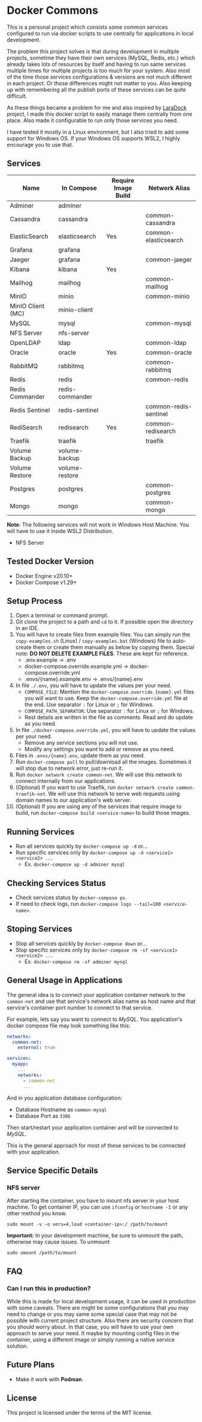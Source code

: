 # Docker Commons

This is a personal project which consists some common services configured to run via docker scripts to use centrally for applications in local development.

The problem this project solves is that during development in multiple projects, sometime they have their own services (MySQL, Redis, etc.) which already takes lots of resources by itself and having to run same services multiple times for multiple projects is too much for your system. Also most of the time those services configurations & versions are not much different in each project. Or those differences might not matter to you. Also keeping up with remembering all the publish ports of these services can be quite difficult.

As these things became a problem for me and also inspired by [LaraDock](https://github.com/laradock/laradock) project, I made this docker script to easily manage them centrally from one place. Also made it configurable to run only those services you need.

I have tested it mostly in a Linux environment, but I also tried to add some support for Windows OS. If your Windows OS supports WSL2, I highly encourage you to use that.


## Services

Name                | In Compose      | Require Image Build | Network Alias
--------------------|-----------------|---------------------|---------------
Adminer             | adminer         |                     |
Cassandra           | cassandra       |                     | common-cassandra
ElasticSearch       | elasticsearch   | Yes                 | common-elasticsearch
Grafana             | grafana         |                     |
Jaeger              | grafana         |                     | common-jaeger
Kibana              | kibana          | Yes                 |
Mailhog             | mailhog         |                     | common-mailhog
MinIO               | minio           |                     | common-minio
MinIO Client (MC)   | minio-client    |                     |
MySQL               | mysql           |                     | common-mysql
NFS Server          | nfs-server      |                     |
OpenLDAP            | ldap            |                     | common-ldap
Oracle              | oracle          | Yes                 | common-oracle
RabbitMQ            | rabbitmq        |                     | common-rabbitmq
Redis               | redis           |                     | common-redis
Redis Commander     | redis-commander |                     |
Redis Sentinel      | redis-sentinel  |                     | common-redis-sentinel
RediSearch          | redisearch      | Yes                 | common-redisearch
Traefik             | traefik         |                     | traefik
Volume Backup       | volume-backup   |                     |
Volume Restore      | volume-restore  |                     |
Postgres            | postgres        |                     | common-postgres
Mongo               | mongo           |                     | common-mongo

**Note**: The following services will not work in Windows Host Machine. You will have to use it inside WSL2 Distribution.
* NFS Server


## Tested Docker Version

- Docker Engine v20.10+
- Docker Compose v1.29+


## Setup Process

1. Open a terminal or command prompt.
1. Git clone the project to a path and `cd` to it. If possible open the directory in an IDE.
1. You will have to create files from example files. You can simply run the `copy-examples.sh` (Linux) / `copy-examples.bat` (Windows) file to auto-create them or create them manually as below by copying them. Special note: **DO NOT DELETE EXAMPLE FILES**. These are kept for reference.
    * .env.example -> .env
    * docker-compose.override.example.yml -> docker-compose.override.yml
    * .envs/{name}.example.env -> .envs/{name}.env
1. In file `./.env`, you will have to update the values per your need.
    * `COMPOSE_FILE`: Mention the `docker-compose.override.{name}.yml` files you will want to use. Keep the `docker-compose.override.yml` file at the end. Use separator `:` for Linux or `;` for Windows.
    * `COMPOSE_PATH_SEPARATOR`: Use separator `:` for Linux or `;` for Windows.
    * Rest details are written in the file as comments. Read and do update as you need.
1. In file `./docker-compose.override.yml`, you will have to update the values per your need.
    * Remove any service sections you will not use.
    * Modify any settings you want to add or remove as you need.
1. Files in `.envs/{name}.env`, update them as you need.
1. Run `docker-compose pull` to pull/download all the images. Sometimes it will stop due to network error, just re-run it.
1. Run `docker network create common-net`. We will use this network to connect internally from our applications.
1. (Optional) If you want to use Traefik, run `docker network create common-traefik-net`. We will use this network to serve web requests using domain names to our application's web server.
1. (Optional) If you are using any of the services that require image to build, run `docker-compose build <service-name>` to build those images.


## Running Services

* Run all services quickly by `docker-compose up -d` or...
* Run specific services only by `docker-compose up -d <service1> <service2> ...`
    * Ex. `docker-compose up -d adminer mysql`


## Checking Services Status

* Check services status by `docker-compose ps`.
* If need to check logs, run `docker-compose logs --tail=100 <service-name>`.


## Stoping Services

* Stop all services quickly by `docker-compose down` or...
* Stop specific services only by `docker-compose rm -sf <service1> <service2> ...`
    * Ex. `docker-compose rm -sf adminer mysql`


## General Usage in Applications

The general idea is to connect your application container network to the `common-net` and use that service's network alias name as host name and that service's container port number to connect to that service.

For example, lets say you want to connect to *MySQL*. You application's docker compose file may look something like this:

```yaml
networks:
  common-net:
    external: true

services:
  myapp:
    ...
    networks:
      - common-net
      ...
```

And in you application database configuration:
* Database Hostname as `common-mysql`
* Database Port as `3306`

Then start/restart your application container and will be connected to *MySQL*.

This is the general approach for most of these services to be connected with your application.


## Service Specific Details

### NFS server

After starting the container, you have to mount nfs server in your host machine. To get container IP, you can use `ifconfig` or `hostname -I` or any other method you know.

```
sudo mount -v -o vers=4,loud <container-ip>:/ /path/to/mount
```

**Important:** In your development machine, be sure to unmount the path, otherwise may cause issues. To unmount:

```
sudo umount /path/to/mount
```


## FAQ

### Can I run this in production?

While this is made for local development usage, it can be used in production with some caveats. There are might be some configurations that you may need to change or you may same some special case that may not be possible with current project structure. Also there are security concern that you should worry about. In that case, you will have to use your own approach to serve your need. It maybe by mounting config files in the container, using a different image or simply running a native service solution.


## Future Plans

* Make it work with **Podman**.


## License

This project is licensed under the terms of the MIT license.
